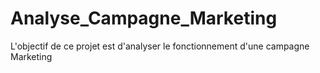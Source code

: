 # Analyse_Campagne_Marketing
L'objectif de ce projet est d'analyser le fonctionnement d'une campagne Marketing
